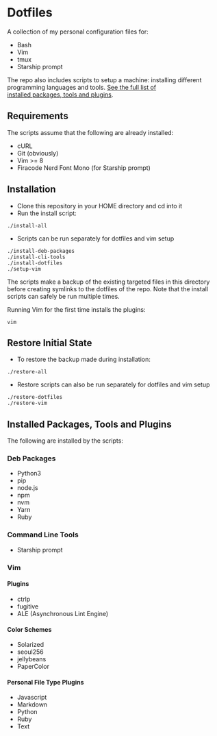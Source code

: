 # Dotfiles

A collection of my personal configuration files for:
- Bash
- Vim
- tmux
- Starship prompt

The repo also includes scripts to setup a machine: installing different
programming languages and tools. [See the full list of  
installed packages, tools and plugins](#installed-packages-tools-and-plugins).

## Requirements

The scripts assume that the following are already installed:
- cURL
- Git (obviously)
- Vim >= 8
- Firacode Nerd Font Mono (for Starship prompt)

## Installation

- Clone this repository in your HOME directory and cd into it
- Run the install script:
```
./install-all
```
- Scripts can be run separately for dotfiles and vim setup
```
./install-deb-packages
./install-cli-tools
./install-dotfiles
./setup-vim
```
The scripts make a backup of the existing targeted files in this directory
before creating symlinks to the dotfiles of the repo.
Note that the install scripts can safely be run multiple times.

Running Vim for the first time installs the plugins:
```
vim
```

## Restore Initial State

- To restore the backup made during installation:
```
./restore-all
```
- Restore scripts can also be run separately for dotfiles and vim setup
```
./restore-dotfiles
./restore-vim
```
## Installed Packages, Tools and Plugins

The following are installed by the scripts:

### Deb Packages

- Python3
- pip
- node.js
- npm
- nvm
- Yarn
- Ruby

### Command Line Tools

- Starship prompt

### Vim

#### Plugins

- ctrlp
- fugitive
- ALE (Asynchronous Lint Engine)

#### Color Schemes

- Solarized
- seoul256
- jellybeans
- PaperColor

#### Personal File Type Plugins

- Javascript
- Markdown
- Python
- Ruby
- Text

